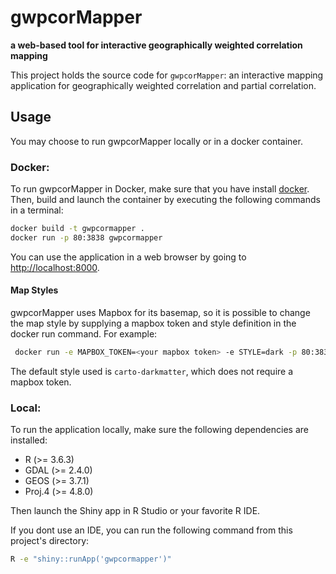 # gwpcorMapper
__a web-based tool for interactive geographically weighted correlation mapping__

This project holds the source code for `gwpcorMapper`: an interactive mapping application
for geographically weighted correlation and partial correlation.

## Usage

You may choose to run gwpcorMapper locally or in a docker container. 

### Docker:

To run gwpcorMapper in Docker, make sure that you have install [docker](https://docs.docker.com/install/).
Then, build and launch the container by executing the following commands in a terminal:

```bash 
docker build -t gwpcormapper .
docker run -p 80:3838 gwpcormapper
```

You can use the application in a web browser by going to [http://localhost:8000](http://localhost:8000).

#### Map Styles

gwpcorMapper uses Mapbox for its basemap, so it is possible to change the
map style by supplying a mapbox token and style definition in the docker run command.
For example:

```bash
 docker run -e MAPBOX_TOKEN=<your mapbox token> -e STYLE=dark -p 80:3838 gwpcormapper
```

The default style used is `carto-darkmatter`, which does not require a mapbox token.

### Local:

To run the application locally, make sure the following dependencies are installed:

* R (>= 3.6.3)
* GDAL (>= 2.4.0)
* GEOS (>= 3.7.1)
* Proj.4 (>= 4.8.0)

Then launch the Shiny app in R Studio or your favorite R IDE.

If you dont use an IDE, you can run the following command from this project's directory:

```bash
R -e "shiny::runApp('gwpcormapper')"
```
